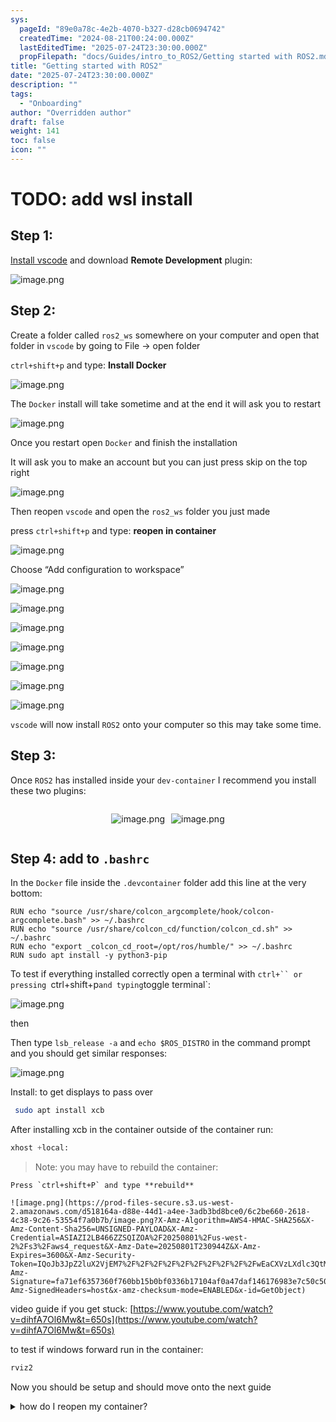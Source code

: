 ```yaml
---
sys:
  pageId: "89e0a78c-4e2b-4070-b327-d28cb0694742"
  createdTime: "2024-08-21T00:24:00.000Z"
  lastEditedTime: "2025-07-24T23:30:00.000Z"
  propFilepath: "docs/Guides/intro_to_ROS2/Getting started with ROS2.md"
title: "Getting started with ROS2"
date: "2025-07-24T23:30:00.000Z"
description: ""
tags:
  - "Onboarding"
author: "Overridden author"
draft: false
weight: 141
toc: false
icon: ""
---
```


# TODO: add wsl install

## Step 1:

[Install vscode](https://code.visualstudio.com/download) and download **Remote Development** plugin:

![image.png](https://prod-files-secure.s3.us-west-2.amazonaws.com/d518164a-d88e-44d1-a4ee-3adb3bd8bce0/efb52993-1881-4a40-b95e-6f020334f022/image.png?X-Amz-Algorithm=AWS4-HMAC-SHA256&X-Amz-Content-Sha256=UNSIGNED-PAYLOAD&X-Amz-Credential=ASIAZI2LB466Q7WHJYL2%2F20250801%2Fus-west-2%2Fs3%2Faws4_request&X-Amz-Date=20250801T230936Z&X-Amz-Expires=3600&X-Amz-Security-Token=IQoJb3JpZ2luX2VjEM7%2F%2F%2F%2F%2F%2F%2F%2F%2F%2FwEaCXVzLXdlc3QtMiJHMEUCIQCK659yJkcdsXaw5hW97hl1M%2BVYEcyUYvtMvcB81nAEYQIgHIOvz%2Fi2vvsvMnpV5Ha2x5SC91FArcu4uOrOA%2Bp6BDAqiAQI9%2F%2F%2F%2F%2F%2F%2F%2F%2F%2F%2FARAAGgw2Mzc0MjMxODM4MDUiDN1QXIQLcpzmeB%2FuiyrcA3U2t%2B1cgm%2FexbJ%2BBTsbR7OvBxvcKXrh4gx4xB0JAMY5TWxkoL8DyBh5TCULRNqCeSp3IxzqdgtqKt92yGmzvrdQm1v%2FpN9%2Bz%2FYex07Txv1qZWyjDsW3wfm%2FdAjysJ1X7dMEPbP2KExfpn9XiG3YuHgm9tE2eBweCfKhwAWdcOejB5NoitYX59ARcTuoE6loHvk6Br7OstVBzY3p79U4HfJd4f9jVjEuCsfUgxsL6nYkUoXEMj7PobqPUHVPj7tFxI%2FsP%2BXQVM%2BwY5z1rhusx1YSpSm%2FBZKRSC9i31oqSK2Epq9Ae%2Bafj5B%2BYbhah5kHL5Zo%2FUZ2%2B3Tcn3FIh0jL2Eix9Fh0j3bTCwD09BmXkk9FMfT2Dx0kLzGo4YP3W0LOpNeGGpg8RDKh0vpv5Erl66e8DB%2FNc2c%2Bbuw7hY9K%2F9IoiP3cUFX4Gtw3q6chgTlMcTrnEXyC9OvSsw6tqMvYoW78YD9SAz4nv%2FND4zlELIfE9QgF2eNClanm5dj4kCdVneXDcTog%2BUFAw6D%2FHsB48qCpKeM%2BCJVicQZK%2BqvospiovqH2J3bDkL%2F%2BQYjp4TZpf4bHuuG79GERjkcEBSFGZKFbLkkW96as32Kr3JOncQxe3WWxJ650vLc6E7Y%2BMOrttMQGOqUBgi2s0y5zbFcglRpGDcKY020pcDcHF4lyPxv1LMjkQ%2BXV%2BIQqJ7M5VCY99EaNxSuPNgBs%2BMlVMonipG%2BGYPZo%2FUntMfqP%2BjSgBq30Is9M6mYtxw4%2B3YSEhxen1C1atG9zw%2BONxf%2FZR17YL9fpVPeB1KmDF6vsJzfsGoD%2F%2FD67S4tgtqTWxFUQ5cweuYCHQurUfnSzHv4HRZNB4KFe%2Ba%2BSdLc7cdaT&X-Amz-Signature=6addd69b8765cddb2a1f2797e0e3c5c2d25fee30fdfb4c16360c304ec7c83a02&X-Amz-SignedHeaders=host&x-amz-checksum-mode=ENABLED&x-id=GetObject)

## Step 2:

Create a folder called `ros2_ws` somewhere on your computer and open that folder in `vscode` by going to File → open folder 

`ctrl+shift+p` and type: **Install Docker**

![image.png](https://prod-files-secure.s3.us-west-2.amazonaws.com/d518164a-d88e-44d1-a4ee-3adb3bd8bce0/2269dc0e-1cd5-47ff-bceb-c04ad9b2eab0/image.png?X-Amz-Algorithm=AWS4-HMAC-SHA256&X-Amz-Content-Sha256=UNSIGNED-PAYLOAD&X-Amz-Credential=ASIAZI2LB466Q7WHJYL2%2F20250801%2Fus-west-2%2Fs3%2Faws4_request&X-Amz-Date=20250801T230936Z&X-Amz-Expires=3600&X-Amz-Security-Token=IQoJb3JpZ2luX2VjEM7%2F%2F%2F%2F%2F%2F%2F%2F%2F%2FwEaCXVzLXdlc3QtMiJHMEUCIQCK659yJkcdsXaw5hW97hl1M%2BVYEcyUYvtMvcB81nAEYQIgHIOvz%2Fi2vvsvMnpV5Ha2x5SC91FArcu4uOrOA%2Bp6BDAqiAQI9%2F%2F%2F%2F%2F%2F%2F%2F%2F%2F%2FARAAGgw2Mzc0MjMxODM4MDUiDN1QXIQLcpzmeB%2FuiyrcA3U2t%2B1cgm%2FexbJ%2BBTsbR7OvBxvcKXrh4gx4xB0JAMY5TWxkoL8DyBh5TCULRNqCeSp3IxzqdgtqKt92yGmzvrdQm1v%2FpN9%2Bz%2FYex07Txv1qZWyjDsW3wfm%2FdAjysJ1X7dMEPbP2KExfpn9XiG3YuHgm9tE2eBweCfKhwAWdcOejB5NoitYX59ARcTuoE6loHvk6Br7OstVBzY3p79U4HfJd4f9jVjEuCsfUgxsL6nYkUoXEMj7PobqPUHVPj7tFxI%2FsP%2BXQVM%2BwY5z1rhusx1YSpSm%2FBZKRSC9i31oqSK2Epq9Ae%2Bafj5B%2BYbhah5kHL5Zo%2FUZ2%2B3Tcn3FIh0jL2Eix9Fh0j3bTCwD09BmXkk9FMfT2Dx0kLzGo4YP3W0LOpNeGGpg8RDKh0vpv5Erl66e8DB%2FNc2c%2Bbuw7hY9K%2F9IoiP3cUFX4Gtw3q6chgTlMcTrnEXyC9OvSsw6tqMvYoW78YD9SAz4nv%2FND4zlELIfE9QgF2eNClanm5dj4kCdVneXDcTog%2BUFAw6D%2FHsB48qCpKeM%2BCJVicQZK%2BqvospiovqH2J3bDkL%2F%2BQYjp4TZpf4bHuuG79GERjkcEBSFGZKFbLkkW96as32Kr3JOncQxe3WWxJ650vLc6E7Y%2BMOrttMQGOqUBgi2s0y5zbFcglRpGDcKY020pcDcHF4lyPxv1LMjkQ%2BXV%2BIQqJ7M5VCY99EaNxSuPNgBs%2BMlVMonipG%2BGYPZo%2FUntMfqP%2BjSgBq30Is9M6mYtxw4%2B3YSEhxen1C1atG9zw%2BONxf%2FZR17YL9fpVPeB1KmDF6vsJzfsGoD%2F%2FD67S4tgtqTWxFUQ5cweuYCHQurUfnSzHv4HRZNB4KFe%2Ba%2BSdLc7cdaT&X-Amz-Signature=84e1cbae9ba8954825596ba2bd0695ba894fde670172a672eaa12cf94110f36c&X-Amz-SignedHeaders=host&x-amz-checksum-mode=ENABLED&x-id=GetObject)

The `Docker` install will take sometime and at the end it will ask you to restart

![image.png](https://prod-files-secure.s3.us-west-2.amazonaws.com/d518164a-d88e-44d1-a4ee-3adb3bd8bce0/ed233f78-be33-4b1f-b89c-9c346c0e961e/image.png?X-Amz-Algorithm=AWS4-HMAC-SHA256&X-Amz-Content-Sha256=UNSIGNED-PAYLOAD&X-Amz-Credential=ASIAZI2LB466Q7WHJYL2%2F20250801%2Fus-west-2%2Fs3%2Faws4_request&X-Amz-Date=20250801T230936Z&X-Amz-Expires=3600&X-Amz-Security-Token=IQoJb3JpZ2luX2VjEM7%2F%2F%2F%2F%2F%2F%2F%2F%2F%2FwEaCXVzLXdlc3QtMiJHMEUCIQCK659yJkcdsXaw5hW97hl1M%2BVYEcyUYvtMvcB81nAEYQIgHIOvz%2Fi2vvsvMnpV5Ha2x5SC91FArcu4uOrOA%2Bp6BDAqiAQI9%2F%2F%2F%2F%2F%2F%2F%2F%2F%2F%2FARAAGgw2Mzc0MjMxODM4MDUiDN1QXIQLcpzmeB%2FuiyrcA3U2t%2B1cgm%2FexbJ%2BBTsbR7OvBxvcKXrh4gx4xB0JAMY5TWxkoL8DyBh5TCULRNqCeSp3IxzqdgtqKt92yGmzvrdQm1v%2FpN9%2Bz%2FYex07Txv1qZWyjDsW3wfm%2FdAjysJ1X7dMEPbP2KExfpn9XiG3YuHgm9tE2eBweCfKhwAWdcOejB5NoitYX59ARcTuoE6loHvk6Br7OstVBzY3p79U4HfJd4f9jVjEuCsfUgxsL6nYkUoXEMj7PobqPUHVPj7tFxI%2FsP%2BXQVM%2BwY5z1rhusx1YSpSm%2FBZKRSC9i31oqSK2Epq9Ae%2Bafj5B%2BYbhah5kHL5Zo%2FUZ2%2B3Tcn3FIh0jL2Eix9Fh0j3bTCwD09BmXkk9FMfT2Dx0kLzGo4YP3W0LOpNeGGpg8RDKh0vpv5Erl66e8DB%2FNc2c%2Bbuw7hY9K%2F9IoiP3cUFX4Gtw3q6chgTlMcTrnEXyC9OvSsw6tqMvYoW78YD9SAz4nv%2FND4zlELIfE9QgF2eNClanm5dj4kCdVneXDcTog%2BUFAw6D%2FHsB48qCpKeM%2BCJVicQZK%2BqvospiovqH2J3bDkL%2F%2BQYjp4TZpf4bHuuG79GERjkcEBSFGZKFbLkkW96as32Kr3JOncQxe3WWxJ650vLc6E7Y%2BMOrttMQGOqUBgi2s0y5zbFcglRpGDcKY020pcDcHF4lyPxv1LMjkQ%2BXV%2BIQqJ7M5VCY99EaNxSuPNgBs%2BMlVMonipG%2BGYPZo%2FUntMfqP%2BjSgBq30Is9M6mYtxw4%2B3YSEhxen1C1atG9zw%2BONxf%2FZR17YL9fpVPeB1KmDF6vsJzfsGoD%2F%2FD67S4tgtqTWxFUQ5cweuYCHQurUfnSzHv4HRZNB4KFe%2Ba%2BSdLc7cdaT&X-Amz-Signature=a1a14597addc7c0529d352a69c426475f5c2444d2bc02863a0124ef20c670d73&X-Amz-SignedHeaders=host&x-amz-checksum-mode=ENABLED&x-id=GetObject)

Once you restart open `Docker` and finish the installation

It will ask you to make an account but you can just press skip on the top right

![image.png](https://prod-files-secure.s3.us-west-2.amazonaws.com/d518164a-d88e-44d1-a4ee-3adb3bd8bce0/21010ad9-1659-4fd9-9f59-9932a09b2a3d/image.png?X-Amz-Algorithm=AWS4-HMAC-SHA256&X-Amz-Content-Sha256=UNSIGNED-PAYLOAD&X-Amz-Credential=ASIAZI2LB466Q7WHJYL2%2F20250801%2Fus-west-2%2Fs3%2Faws4_request&X-Amz-Date=20250801T230936Z&X-Amz-Expires=3600&X-Amz-Security-Token=IQoJb3JpZ2luX2VjEM7%2F%2F%2F%2F%2F%2F%2F%2F%2F%2FwEaCXVzLXdlc3QtMiJHMEUCIQCK659yJkcdsXaw5hW97hl1M%2BVYEcyUYvtMvcB81nAEYQIgHIOvz%2Fi2vvsvMnpV5Ha2x5SC91FArcu4uOrOA%2Bp6BDAqiAQI9%2F%2F%2F%2F%2F%2F%2F%2F%2F%2F%2FARAAGgw2Mzc0MjMxODM4MDUiDN1QXIQLcpzmeB%2FuiyrcA3U2t%2B1cgm%2FexbJ%2BBTsbR7OvBxvcKXrh4gx4xB0JAMY5TWxkoL8DyBh5TCULRNqCeSp3IxzqdgtqKt92yGmzvrdQm1v%2FpN9%2Bz%2FYex07Txv1qZWyjDsW3wfm%2FdAjysJ1X7dMEPbP2KExfpn9XiG3YuHgm9tE2eBweCfKhwAWdcOejB5NoitYX59ARcTuoE6loHvk6Br7OstVBzY3p79U4HfJd4f9jVjEuCsfUgxsL6nYkUoXEMj7PobqPUHVPj7tFxI%2FsP%2BXQVM%2BwY5z1rhusx1YSpSm%2FBZKRSC9i31oqSK2Epq9Ae%2Bafj5B%2BYbhah5kHL5Zo%2FUZ2%2B3Tcn3FIh0jL2Eix9Fh0j3bTCwD09BmXkk9FMfT2Dx0kLzGo4YP3W0LOpNeGGpg8RDKh0vpv5Erl66e8DB%2FNc2c%2Bbuw7hY9K%2F9IoiP3cUFX4Gtw3q6chgTlMcTrnEXyC9OvSsw6tqMvYoW78YD9SAz4nv%2FND4zlELIfE9QgF2eNClanm5dj4kCdVneXDcTog%2BUFAw6D%2FHsB48qCpKeM%2BCJVicQZK%2BqvospiovqH2J3bDkL%2F%2BQYjp4TZpf4bHuuG79GERjkcEBSFGZKFbLkkW96as32Kr3JOncQxe3WWxJ650vLc6E7Y%2BMOrttMQGOqUBgi2s0y5zbFcglRpGDcKY020pcDcHF4lyPxv1LMjkQ%2BXV%2BIQqJ7M5VCY99EaNxSuPNgBs%2BMlVMonipG%2BGYPZo%2FUntMfqP%2BjSgBq30Is9M6mYtxw4%2B3YSEhxen1C1atG9zw%2BONxf%2FZR17YL9fpVPeB1KmDF6vsJzfsGoD%2F%2FD67S4tgtqTWxFUQ5cweuYCHQurUfnSzHv4HRZNB4KFe%2Ba%2BSdLc7cdaT&X-Amz-Signature=accb52a1d6cb0d3fcb4f050ede51f61ee5b2f28425fbbc5e5f17837d1bd3eefb&X-Amz-SignedHeaders=host&x-amz-checksum-mode=ENABLED&x-id=GetObject)

Then reopen `vscode` and open the `ros2_ws` folder you just made

press `ctrl+shift+p` and type: **reopen in container**

![image.png](https://prod-files-secure.s3.us-west-2.amazonaws.com/d518164a-d88e-44d1-a4ee-3adb3bd8bce0/4e93b8c2-41ad-488c-8095-c74205196118/image.png?X-Amz-Algorithm=AWS4-HMAC-SHA256&X-Amz-Content-Sha256=UNSIGNED-PAYLOAD&X-Amz-Credential=ASIAZI2LB466Q7WHJYL2%2F20250801%2Fus-west-2%2Fs3%2Faws4_request&X-Amz-Date=20250801T230936Z&X-Amz-Expires=3600&X-Amz-Security-Token=IQoJb3JpZ2luX2VjEM7%2F%2F%2F%2F%2F%2F%2F%2F%2F%2FwEaCXVzLXdlc3QtMiJHMEUCIQCK659yJkcdsXaw5hW97hl1M%2BVYEcyUYvtMvcB81nAEYQIgHIOvz%2Fi2vvsvMnpV5Ha2x5SC91FArcu4uOrOA%2Bp6BDAqiAQI9%2F%2F%2F%2F%2F%2F%2F%2F%2F%2F%2FARAAGgw2Mzc0MjMxODM4MDUiDN1QXIQLcpzmeB%2FuiyrcA3U2t%2B1cgm%2FexbJ%2BBTsbR7OvBxvcKXrh4gx4xB0JAMY5TWxkoL8DyBh5TCULRNqCeSp3IxzqdgtqKt92yGmzvrdQm1v%2FpN9%2Bz%2FYex07Txv1qZWyjDsW3wfm%2FdAjysJ1X7dMEPbP2KExfpn9XiG3YuHgm9tE2eBweCfKhwAWdcOejB5NoitYX59ARcTuoE6loHvk6Br7OstVBzY3p79U4HfJd4f9jVjEuCsfUgxsL6nYkUoXEMj7PobqPUHVPj7tFxI%2FsP%2BXQVM%2BwY5z1rhusx1YSpSm%2FBZKRSC9i31oqSK2Epq9Ae%2Bafj5B%2BYbhah5kHL5Zo%2FUZ2%2B3Tcn3FIh0jL2Eix9Fh0j3bTCwD09BmXkk9FMfT2Dx0kLzGo4YP3W0LOpNeGGpg8RDKh0vpv5Erl66e8DB%2FNc2c%2Bbuw7hY9K%2F9IoiP3cUFX4Gtw3q6chgTlMcTrnEXyC9OvSsw6tqMvYoW78YD9SAz4nv%2FND4zlELIfE9QgF2eNClanm5dj4kCdVneXDcTog%2BUFAw6D%2FHsB48qCpKeM%2BCJVicQZK%2BqvospiovqH2J3bDkL%2F%2BQYjp4TZpf4bHuuG79GERjkcEBSFGZKFbLkkW96as32Kr3JOncQxe3WWxJ650vLc6E7Y%2BMOrttMQGOqUBgi2s0y5zbFcglRpGDcKY020pcDcHF4lyPxv1LMjkQ%2BXV%2BIQqJ7M5VCY99EaNxSuPNgBs%2BMlVMonipG%2BGYPZo%2FUntMfqP%2BjSgBq30Is9M6mYtxw4%2B3YSEhxen1C1atG9zw%2BONxf%2FZR17YL9fpVPeB1KmDF6vsJzfsGoD%2F%2FD67S4tgtqTWxFUQ5cweuYCHQurUfnSzHv4HRZNB4KFe%2Ba%2BSdLc7cdaT&X-Amz-Signature=19a78205c5241648933843235f34c4b0642d6013f77acef535567b3382b7e9f4&X-Amz-SignedHeaders=host&x-amz-checksum-mode=ENABLED&x-id=GetObject)

Choose “Add configuration to workspace”

![image.png](https://prod-files-secure.s3.us-west-2.amazonaws.com/d518164a-d88e-44d1-a4ee-3adb3bd8bce0/9560b282-5060-4989-ba37-97e7b2c22476/image.png?X-Amz-Algorithm=AWS4-HMAC-SHA256&X-Amz-Content-Sha256=UNSIGNED-PAYLOAD&X-Amz-Credential=ASIAZI2LB466Q7WHJYL2%2F20250801%2Fus-west-2%2Fs3%2Faws4_request&X-Amz-Date=20250801T230936Z&X-Amz-Expires=3600&X-Amz-Security-Token=IQoJb3JpZ2luX2VjEM7%2F%2F%2F%2F%2F%2F%2F%2F%2F%2FwEaCXVzLXdlc3QtMiJHMEUCIQCK659yJkcdsXaw5hW97hl1M%2BVYEcyUYvtMvcB81nAEYQIgHIOvz%2Fi2vvsvMnpV5Ha2x5SC91FArcu4uOrOA%2Bp6BDAqiAQI9%2F%2F%2F%2F%2F%2F%2F%2F%2F%2F%2FARAAGgw2Mzc0MjMxODM4MDUiDN1QXIQLcpzmeB%2FuiyrcA3U2t%2B1cgm%2FexbJ%2BBTsbR7OvBxvcKXrh4gx4xB0JAMY5TWxkoL8DyBh5TCULRNqCeSp3IxzqdgtqKt92yGmzvrdQm1v%2FpN9%2Bz%2FYex07Txv1qZWyjDsW3wfm%2FdAjysJ1X7dMEPbP2KExfpn9XiG3YuHgm9tE2eBweCfKhwAWdcOejB5NoitYX59ARcTuoE6loHvk6Br7OstVBzY3p79U4HfJd4f9jVjEuCsfUgxsL6nYkUoXEMj7PobqPUHVPj7tFxI%2FsP%2BXQVM%2BwY5z1rhusx1YSpSm%2FBZKRSC9i31oqSK2Epq9Ae%2Bafj5B%2BYbhah5kHL5Zo%2FUZ2%2B3Tcn3FIh0jL2Eix9Fh0j3bTCwD09BmXkk9FMfT2Dx0kLzGo4YP3W0LOpNeGGpg8RDKh0vpv5Erl66e8DB%2FNc2c%2Bbuw7hY9K%2F9IoiP3cUFX4Gtw3q6chgTlMcTrnEXyC9OvSsw6tqMvYoW78YD9SAz4nv%2FND4zlELIfE9QgF2eNClanm5dj4kCdVneXDcTog%2BUFAw6D%2FHsB48qCpKeM%2BCJVicQZK%2BqvospiovqH2J3bDkL%2F%2BQYjp4TZpf4bHuuG79GERjkcEBSFGZKFbLkkW96as32Kr3JOncQxe3WWxJ650vLc6E7Y%2BMOrttMQGOqUBgi2s0y5zbFcglRpGDcKY020pcDcHF4lyPxv1LMjkQ%2BXV%2BIQqJ7M5VCY99EaNxSuPNgBs%2BMlVMonipG%2BGYPZo%2FUntMfqP%2BjSgBq30Is9M6mYtxw4%2B3YSEhxen1C1atG9zw%2BONxf%2FZR17YL9fpVPeB1KmDF6vsJzfsGoD%2F%2FD67S4tgtqTWxFUQ5cweuYCHQurUfnSzHv4HRZNB4KFe%2Ba%2BSdLc7cdaT&X-Amz-Signature=6d8e8a5d2106a779cb0ec1dc017c7111d28341f8bd301509c35914a4f141243d&X-Amz-SignedHeaders=host&x-amz-checksum-mode=ENABLED&x-id=GetObject)

![image.png](https://prod-files-secure.s3.us-west-2.amazonaws.com/d518164a-d88e-44d1-a4ee-3adb3bd8bce0/2ee63f81-886b-48e8-a553-dc6e5eac99e4/image.png?X-Amz-Algorithm=AWS4-HMAC-SHA256&X-Amz-Content-Sha256=UNSIGNED-PAYLOAD&X-Amz-Credential=ASIAZI2LB466Q7WHJYL2%2F20250801%2Fus-west-2%2Fs3%2Faws4_request&X-Amz-Date=20250801T230936Z&X-Amz-Expires=3600&X-Amz-Security-Token=IQoJb3JpZ2luX2VjEM7%2F%2F%2F%2F%2F%2F%2F%2F%2F%2FwEaCXVzLXdlc3QtMiJHMEUCIQCK659yJkcdsXaw5hW97hl1M%2BVYEcyUYvtMvcB81nAEYQIgHIOvz%2Fi2vvsvMnpV5Ha2x5SC91FArcu4uOrOA%2Bp6BDAqiAQI9%2F%2F%2F%2F%2F%2F%2F%2F%2F%2F%2FARAAGgw2Mzc0MjMxODM4MDUiDN1QXIQLcpzmeB%2FuiyrcA3U2t%2B1cgm%2FexbJ%2BBTsbR7OvBxvcKXrh4gx4xB0JAMY5TWxkoL8DyBh5TCULRNqCeSp3IxzqdgtqKt92yGmzvrdQm1v%2FpN9%2Bz%2FYex07Txv1qZWyjDsW3wfm%2FdAjysJ1X7dMEPbP2KExfpn9XiG3YuHgm9tE2eBweCfKhwAWdcOejB5NoitYX59ARcTuoE6loHvk6Br7OstVBzY3p79U4HfJd4f9jVjEuCsfUgxsL6nYkUoXEMj7PobqPUHVPj7tFxI%2FsP%2BXQVM%2BwY5z1rhusx1YSpSm%2FBZKRSC9i31oqSK2Epq9Ae%2Bafj5B%2BYbhah5kHL5Zo%2FUZ2%2B3Tcn3FIh0jL2Eix9Fh0j3bTCwD09BmXkk9FMfT2Dx0kLzGo4YP3W0LOpNeGGpg8RDKh0vpv5Erl66e8DB%2FNc2c%2Bbuw7hY9K%2F9IoiP3cUFX4Gtw3q6chgTlMcTrnEXyC9OvSsw6tqMvYoW78YD9SAz4nv%2FND4zlELIfE9QgF2eNClanm5dj4kCdVneXDcTog%2BUFAw6D%2FHsB48qCpKeM%2BCJVicQZK%2BqvospiovqH2J3bDkL%2F%2BQYjp4TZpf4bHuuG79GERjkcEBSFGZKFbLkkW96as32Kr3JOncQxe3WWxJ650vLc6E7Y%2BMOrttMQGOqUBgi2s0y5zbFcglRpGDcKY020pcDcHF4lyPxv1LMjkQ%2BXV%2BIQqJ7M5VCY99EaNxSuPNgBs%2BMlVMonipG%2BGYPZo%2FUntMfqP%2BjSgBq30Is9M6mYtxw4%2B3YSEhxen1C1atG9zw%2BONxf%2FZR17YL9fpVPeB1KmDF6vsJzfsGoD%2F%2FD67S4tgtqTWxFUQ5cweuYCHQurUfnSzHv4HRZNB4KFe%2Ba%2BSdLc7cdaT&X-Amz-Signature=61d38b78262e9d0b588a8c004061aae3827e7fdfb27f04eea02e633365c940a8&X-Amz-SignedHeaders=host&x-amz-checksum-mode=ENABLED&x-id=GetObject)

![image.png](https://prod-files-secure.s3.us-west-2.amazonaws.com/d518164a-d88e-44d1-a4ee-3adb3bd8bce0/e0fd626c-c8b6-4b2c-95d1-fa4c26514504/image.png?X-Amz-Algorithm=AWS4-HMAC-SHA256&X-Amz-Content-Sha256=UNSIGNED-PAYLOAD&X-Amz-Credential=ASIAZI2LB466Q7WHJYL2%2F20250801%2Fus-west-2%2Fs3%2Faws4_request&X-Amz-Date=20250801T230936Z&X-Amz-Expires=3600&X-Amz-Security-Token=IQoJb3JpZ2luX2VjEM7%2F%2F%2F%2F%2F%2F%2F%2F%2F%2FwEaCXVzLXdlc3QtMiJHMEUCIQCK659yJkcdsXaw5hW97hl1M%2BVYEcyUYvtMvcB81nAEYQIgHIOvz%2Fi2vvsvMnpV5Ha2x5SC91FArcu4uOrOA%2Bp6BDAqiAQI9%2F%2F%2F%2F%2F%2F%2F%2F%2F%2F%2FARAAGgw2Mzc0MjMxODM4MDUiDN1QXIQLcpzmeB%2FuiyrcA3U2t%2B1cgm%2FexbJ%2BBTsbR7OvBxvcKXrh4gx4xB0JAMY5TWxkoL8DyBh5TCULRNqCeSp3IxzqdgtqKt92yGmzvrdQm1v%2FpN9%2Bz%2FYex07Txv1qZWyjDsW3wfm%2FdAjysJ1X7dMEPbP2KExfpn9XiG3YuHgm9tE2eBweCfKhwAWdcOejB5NoitYX59ARcTuoE6loHvk6Br7OstVBzY3p79U4HfJd4f9jVjEuCsfUgxsL6nYkUoXEMj7PobqPUHVPj7tFxI%2FsP%2BXQVM%2BwY5z1rhusx1YSpSm%2FBZKRSC9i31oqSK2Epq9Ae%2Bafj5B%2BYbhah5kHL5Zo%2FUZ2%2B3Tcn3FIh0jL2Eix9Fh0j3bTCwD09BmXkk9FMfT2Dx0kLzGo4YP3W0LOpNeGGpg8RDKh0vpv5Erl66e8DB%2FNc2c%2Bbuw7hY9K%2F9IoiP3cUFX4Gtw3q6chgTlMcTrnEXyC9OvSsw6tqMvYoW78YD9SAz4nv%2FND4zlELIfE9QgF2eNClanm5dj4kCdVneXDcTog%2BUFAw6D%2FHsB48qCpKeM%2BCJVicQZK%2BqvospiovqH2J3bDkL%2F%2BQYjp4TZpf4bHuuG79GERjkcEBSFGZKFbLkkW96as32Kr3JOncQxe3WWxJ650vLc6E7Y%2BMOrttMQGOqUBgi2s0y5zbFcglRpGDcKY020pcDcHF4lyPxv1LMjkQ%2BXV%2BIQqJ7M5VCY99EaNxSuPNgBs%2BMlVMonipG%2BGYPZo%2FUntMfqP%2BjSgBq30Is9M6mYtxw4%2B3YSEhxen1C1atG9zw%2BONxf%2FZR17YL9fpVPeB1KmDF6vsJzfsGoD%2F%2FD67S4tgtqTWxFUQ5cweuYCHQurUfnSzHv4HRZNB4KFe%2Ba%2BSdLc7cdaT&X-Amz-Signature=bc18330d734e306009ff9c455a204c1d94b4e67fa4aab2fe13aa182b8cca1eef&X-Amz-SignedHeaders=host&x-amz-checksum-mode=ENABLED&x-id=GetObject)

![image.png](https://prod-files-secure.s3.us-west-2.amazonaws.com/d518164a-d88e-44d1-a4ee-3adb3bd8bce0/a2e13f50-d2ab-4719-a4c2-7ced634bfc9d/image.png?X-Amz-Algorithm=AWS4-HMAC-SHA256&X-Amz-Content-Sha256=UNSIGNED-PAYLOAD&X-Amz-Credential=ASIAZI2LB466Q7WHJYL2%2F20250801%2Fus-west-2%2Fs3%2Faws4_request&X-Amz-Date=20250801T230936Z&X-Amz-Expires=3600&X-Amz-Security-Token=IQoJb3JpZ2luX2VjEM7%2F%2F%2F%2F%2F%2F%2F%2F%2F%2FwEaCXVzLXdlc3QtMiJHMEUCIQCK659yJkcdsXaw5hW97hl1M%2BVYEcyUYvtMvcB81nAEYQIgHIOvz%2Fi2vvsvMnpV5Ha2x5SC91FArcu4uOrOA%2Bp6BDAqiAQI9%2F%2F%2F%2F%2F%2F%2F%2F%2F%2F%2FARAAGgw2Mzc0MjMxODM4MDUiDN1QXIQLcpzmeB%2FuiyrcA3U2t%2B1cgm%2FexbJ%2BBTsbR7OvBxvcKXrh4gx4xB0JAMY5TWxkoL8DyBh5TCULRNqCeSp3IxzqdgtqKt92yGmzvrdQm1v%2FpN9%2Bz%2FYex07Txv1qZWyjDsW3wfm%2FdAjysJ1X7dMEPbP2KExfpn9XiG3YuHgm9tE2eBweCfKhwAWdcOejB5NoitYX59ARcTuoE6loHvk6Br7OstVBzY3p79U4HfJd4f9jVjEuCsfUgxsL6nYkUoXEMj7PobqPUHVPj7tFxI%2FsP%2BXQVM%2BwY5z1rhusx1YSpSm%2FBZKRSC9i31oqSK2Epq9Ae%2Bafj5B%2BYbhah5kHL5Zo%2FUZ2%2B3Tcn3FIh0jL2Eix9Fh0j3bTCwD09BmXkk9FMfT2Dx0kLzGo4YP3W0LOpNeGGpg8RDKh0vpv5Erl66e8DB%2FNc2c%2Bbuw7hY9K%2F9IoiP3cUFX4Gtw3q6chgTlMcTrnEXyC9OvSsw6tqMvYoW78YD9SAz4nv%2FND4zlELIfE9QgF2eNClanm5dj4kCdVneXDcTog%2BUFAw6D%2FHsB48qCpKeM%2BCJVicQZK%2BqvospiovqH2J3bDkL%2F%2BQYjp4TZpf4bHuuG79GERjkcEBSFGZKFbLkkW96as32Kr3JOncQxe3WWxJ650vLc6E7Y%2BMOrttMQGOqUBgi2s0y5zbFcglRpGDcKY020pcDcHF4lyPxv1LMjkQ%2BXV%2BIQqJ7M5VCY99EaNxSuPNgBs%2BMlVMonipG%2BGYPZo%2FUntMfqP%2BjSgBq30Is9M6mYtxw4%2B3YSEhxen1C1atG9zw%2BONxf%2FZR17YL9fpVPeB1KmDF6vsJzfsGoD%2F%2FD67S4tgtqTWxFUQ5cweuYCHQurUfnSzHv4HRZNB4KFe%2Ba%2BSdLc7cdaT&X-Amz-Signature=c3190c5ab0ce0110670ae75a04f4b109b4eea99d25c8c903a3ab0d3144760eb3&X-Amz-SignedHeaders=host&x-amz-checksum-mode=ENABLED&x-id=GetObject)

![image.png](https://prod-files-secure.s3.us-west-2.amazonaws.com/d518164a-d88e-44d1-a4ee-3adb3bd8bce0/6cc478ad-aaba-4bf7-9fcc-403277ab896c/image.png?X-Amz-Algorithm=AWS4-HMAC-SHA256&X-Amz-Content-Sha256=UNSIGNED-PAYLOAD&X-Amz-Credential=ASIAZI2LB466Q7WHJYL2%2F20250801%2Fus-west-2%2Fs3%2Faws4_request&X-Amz-Date=20250801T230936Z&X-Amz-Expires=3600&X-Amz-Security-Token=IQoJb3JpZ2luX2VjEM7%2F%2F%2F%2F%2F%2F%2F%2F%2F%2FwEaCXVzLXdlc3QtMiJHMEUCIQCK659yJkcdsXaw5hW97hl1M%2BVYEcyUYvtMvcB81nAEYQIgHIOvz%2Fi2vvsvMnpV5Ha2x5SC91FArcu4uOrOA%2Bp6BDAqiAQI9%2F%2F%2F%2F%2F%2F%2F%2F%2F%2F%2FARAAGgw2Mzc0MjMxODM4MDUiDN1QXIQLcpzmeB%2FuiyrcA3U2t%2B1cgm%2FexbJ%2BBTsbR7OvBxvcKXrh4gx4xB0JAMY5TWxkoL8DyBh5TCULRNqCeSp3IxzqdgtqKt92yGmzvrdQm1v%2FpN9%2Bz%2FYex07Txv1qZWyjDsW3wfm%2FdAjysJ1X7dMEPbP2KExfpn9XiG3YuHgm9tE2eBweCfKhwAWdcOejB5NoitYX59ARcTuoE6loHvk6Br7OstVBzY3p79U4HfJd4f9jVjEuCsfUgxsL6nYkUoXEMj7PobqPUHVPj7tFxI%2FsP%2BXQVM%2BwY5z1rhusx1YSpSm%2FBZKRSC9i31oqSK2Epq9Ae%2Bafj5B%2BYbhah5kHL5Zo%2FUZ2%2B3Tcn3FIh0jL2Eix9Fh0j3bTCwD09BmXkk9FMfT2Dx0kLzGo4YP3W0LOpNeGGpg8RDKh0vpv5Erl66e8DB%2FNc2c%2Bbuw7hY9K%2F9IoiP3cUFX4Gtw3q6chgTlMcTrnEXyC9OvSsw6tqMvYoW78YD9SAz4nv%2FND4zlELIfE9QgF2eNClanm5dj4kCdVneXDcTog%2BUFAw6D%2FHsB48qCpKeM%2BCJVicQZK%2BqvospiovqH2J3bDkL%2F%2BQYjp4TZpf4bHuuG79GERjkcEBSFGZKFbLkkW96as32Kr3JOncQxe3WWxJ650vLc6E7Y%2BMOrttMQGOqUBgi2s0y5zbFcglRpGDcKY020pcDcHF4lyPxv1LMjkQ%2BXV%2BIQqJ7M5VCY99EaNxSuPNgBs%2BMlVMonipG%2BGYPZo%2FUntMfqP%2BjSgBq30Is9M6mYtxw4%2B3YSEhxen1C1atG9zw%2BONxf%2FZR17YL9fpVPeB1KmDF6vsJzfsGoD%2F%2FD67S4tgtqTWxFUQ5cweuYCHQurUfnSzHv4HRZNB4KFe%2Ba%2BSdLc7cdaT&X-Amz-Signature=98a58cb0034b42e5fb3b2064d88d5f40f7cb1f8634f4be1e6209d8fa91afcd75&X-Amz-SignedHeaders=host&x-amz-checksum-mode=ENABLED&x-id=GetObject)

![image.png](https://prod-files-secure.s3.us-west-2.amazonaws.com/d518164a-d88e-44d1-a4ee-3adb3bd8bce0/53255b28-f75e-430f-b9e3-c0ac8577e42b/image.png?X-Amz-Algorithm=AWS4-HMAC-SHA256&X-Amz-Content-Sha256=UNSIGNED-PAYLOAD&X-Amz-Credential=ASIAZI2LB466Q7WHJYL2%2F20250801%2Fus-west-2%2Fs3%2Faws4_request&X-Amz-Date=20250801T230936Z&X-Amz-Expires=3600&X-Amz-Security-Token=IQoJb3JpZ2luX2VjEM7%2F%2F%2F%2F%2F%2F%2F%2F%2F%2FwEaCXVzLXdlc3QtMiJHMEUCIQCK659yJkcdsXaw5hW97hl1M%2BVYEcyUYvtMvcB81nAEYQIgHIOvz%2Fi2vvsvMnpV5Ha2x5SC91FArcu4uOrOA%2Bp6BDAqiAQI9%2F%2F%2F%2F%2F%2F%2F%2F%2F%2F%2FARAAGgw2Mzc0MjMxODM4MDUiDN1QXIQLcpzmeB%2FuiyrcA3U2t%2B1cgm%2FexbJ%2BBTsbR7OvBxvcKXrh4gx4xB0JAMY5TWxkoL8DyBh5TCULRNqCeSp3IxzqdgtqKt92yGmzvrdQm1v%2FpN9%2Bz%2FYex07Txv1qZWyjDsW3wfm%2FdAjysJ1X7dMEPbP2KExfpn9XiG3YuHgm9tE2eBweCfKhwAWdcOejB5NoitYX59ARcTuoE6loHvk6Br7OstVBzY3p79U4HfJd4f9jVjEuCsfUgxsL6nYkUoXEMj7PobqPUHVPj7tFxI%2FsP%2BXQVM%2BwY5z1rhusx1YSpSm%2FBZKRSC9i31oqSK2Epq9Ae%2Bafj5B%2BYbhah5kHL5Zo%2FUZ2%2B3Tcn3FIh0jL2Eix9Fh0j3bTCwD09BmXkk9FMfT2Dx0kLzGo4YP3W0LOpNeGGpg8RDKh0vpv5Erl66e8DB%2FNc2c%2Bbuw7hY9K%2F9IoiP3cUFX4Gtw3q6chgTlMcTrnEXyC9OvSsw6tqMvYoW78YD9SAz4nv%2FND4zlELIfE9QgF2eNClanm5dj4kCdVneXDcTog%2BUFAw6D%2FHsB48qCpKeM%2BCJVicQZK%2BqvospiovqH2J3bDkL%2F%2BQYjp4TZpf4bHuuG79GERjkcEBSFGZKFbLkkW96as32Kr3JOncQxe3WWxJ650vLc6E7Y%2BMOrttMQGOqUBgi2s0y5zbFcglRpGDcKY020pcDcHF4lyPxv1LMjkQ%2BXV%2BIQqJ7M5VCY99EaNxSuPNgBs%2BMlVMonipG%2BGYPZo%2FUntMfqP%2BjSgBq30Is9M6mYtxw4%2B3YSEhxen1C1atG9zw%2BONxf%2FZR17YL9fpVPeB1KmDF6vsJzfsGoD%2F%2FD67S4tgtqTWxFUQ5cweuYCHQurUfnSzHv4HRZNB4KFe%2Ba%2BSdLc7cdaT&X-Amz-Signature=79ef549898d36d6b95a70383ab33fed5042cab36cefc5c918a168cfc96a70630&X-Amz-SignedHeaders=host&x-amz-checksum-mode=ENABLED&x-id=GetObject)

![image.png](https://prod-files-secure.s3.us-west-2.amazonaws.com/d518164a-d88e-44d1-a4ee-3adb3bd8bce0/7c562767-5af9-4ffb-97d1-327bcdf4ee00/image.png?X-Amz-Algorithm=AWS4-HMAC-SHA256&X-Amz-Content-Sha256=UNSIGNED-PAYLOAD&X-Amz-Credential=ASIAZI2LB466Q7WHJYL2%2F20250801%2Fus-west-2%2Fs3%2Faws4_request&X-Amz-Date=20250801T230936Z&X-Amz-Expires=3600&X-Amz-Security-Token=IQoJb3JpZ2luX2VjEM7%2F%2F%2F%2F%2F%2F%2F%2F%2F%2FwEaCXVzLXdlc3QtMiJHMEUCIQCK659yJkcdsXaw5hW97hl1M%2BVYEcyUYvtMvcB81nAEYQIgHIOvz%2Fi2vvsvMnpV5Ha2x5SC91FArcu4uOrOA%2Bp6BDAqiAQI9%2F%2F%2F%2F%2F%2F%2F%2F%2F%2F%2FARAAGgw2Mzc0MjMxODM4MDUiDN1QXIQLcpzmeB%2FuiyrcA3U2t%2B1cgm%2FexbJ%2BBTsbR7OvBxvcKXrh4gx4xB0JAMY5TWxkoL8DyBh5TCULRNqCeSp3IxzqdgtqKt92yGmzvrdQm1v%2FpN9%2Bz%2FYex07Txv1qZWyjDsW3wfm%2FdAjysJ1X7dMEPbP2KExfpn9XiG3YuHgm9tE2eBweCfKhwAWdcOejB5NoitYX59ARcTuoE6loHvk6Br7OstVBzY3p79U4HfJd4f9jVjEuCsfUgxsL6nYkUoXEMj7PobqPUHVPj7tFxI%2FsP%2BXQVM%2BwY5z1rhusx1YSpSm%2FBZKRSC9i31oqSK2Epq9Ae%2Bafj5B%2BYbhah5kHL5Zo%2FUZ2%2B3Tcn3FIh0jL2Eix9Fh0j3bTCwD09BmXkk9FMfT2Dx0kLzGo4YP3W0LOpNeGGpg8RDKh0vpv5Erl66e8DB%2FNc2c%2Bbuw7hY9K%2F9IoiP3cUFX4Gtw3q6chgTlMcTrnEXyC9OvSsw6tqMvYoW78YD9SAz4nv%2FND4zlELIfE9QgF2eNClanm5dj4kCdVneXDcTog%2BUFAw6D%2FHsB48qCpKeM%2BCJVicQZK%2BqvospiovqH2J3bDkL%2F%2BQYjp4TZpf4bHuuG79GERjkcEBSFGZKFbLkkW96as32Kr3JOncQxe3WWxJ650vLc6E7Y%2BMOrttMQGOqUBgi2s0y5zbFcglRpGDcKY020pcDcHF4lyPxv1LMjkQ%2BXV%2BIQqJ7M5VCY99EaNxSuPNgBs%2BMlVMonipG%2BGYPZo%2FUntMfqP%2BjSgBq30Is9M6mYtxw4%2B3YSEhxen1C1atG9zw%2BONxf%2FZR17YL9fpVPeB1KmDF6vsJzfsGoD%2F%2FD67S4tgtqTWxFUQ5cweuYCHQurUfnSzHv4HRZNB4KFe%2Ba%2BSdLc7cdaT&X-Amz-Signature=5af31801449690b9543c9e155208f6198f8175dd4e948bc309a2a19c764ca72c&X-Amz-SignedHeaders=host&x-amz-checksum-mode=ENABLED&x-id=GetObject)

`vscode` will now install `ROS2` onto your computer so this may take some time.

## Step 3:

Once `ROS2` has installed inside your `dev-container` I recommend you install these two plugins:

<div style="display: flex;flex-direction: row; column-gap:10px; max-width: 630px;justify-content: center;">
<div>

![image.png](https://prod-files-secure.s3.us-west-2.amazonaws.com/d518164a-d88e-44d1-a4ee-3adb3bd8bce0/3fc3d550-5a54-4ba1-ba6b-faa01cdb7369/image.png?X-Amz-Algorithm=AWS4-HMAC-SHA256&X-Amz-Content-Sha256=UNSIGNED-PAYLOAD&X-Amz-Credential=ASIAZI2LB466WPJRP5RO%2F20250801%2Fus-west-2%2Fs3%2Faws4_request&X-Amz-Date=20250801T230943Z&X-Amz-Expires=3600&X-Amz-Security-Token=IQoJb3JpZ2luX2VjEM7%2F%2F%2F%2F%2F%2F%2F%2F%2F%2FwEaCXVzLXdlc3QtMiJHMEUCIQCNfI1uwsdQ%2B17KKbWj1NVAwL4gR7yGsnF9RBxDmOf9MwIgKvqTJzKuj3GZ436nUpqAhPlYV%2FWcqswETIImCV3FG8EqiAQI9%2F%2F%2F%2F%2F%2F%2F%2F%2F%2F%2FARAAGgw2Mzc0MjMxODM4MDUiDDhfR%2BL1BwExto6HvSrcA6i3JxH%2B8mduyZEUaXSu%2BZbvrCJfQBzGa%2B%2B2hoyaji1PpwWBl3QJfN99jGcO7%2BwFUFSX6vZ4DzHeFX56XmDppgZQLs8nAstYREFnshUXIUA9xsVKcM6JotRk7wLzpLThmMXy7n9lHM7cmMI%2BjZFCRS52RQ02HgD9kyx6ywF2vN6bhqkPTZaMpXnTS5OvFPi0wVGInVrjfCiFoHCgzmcLM9szcmkiU09Z8TfSes7WXUvKM18kGn0oeQbk46kBRotp23rPn8Vbs8I9xb8beywnF3RX%2FUFwQyWR2NQvsMkBG04gygqJGjFiGtjhiJ5gEot81qeAdghtp5JNOsX%2BxOymoN0Fo4%2BRuc6gIhWUEHk2VKALnHiB4gz%2Fs4T%2FMpLgkKd6PMytAXRiXNqOGTs6xff5zmgh2Ffyzp%2F2giaqyxXtFytTcwZyNpq%2BLrJ6ETmr4zBGDy2dT8r1UuJUKeLuKKBkJxHe%2BazMUbt7NAmTKJowE7AK9BrFdGG6UMRPXRuMN0mfDxMxQ2YnDl1%2B4OB373hOjkuaWKxJ6x%2FzQhFKQokcEbkDnPXAv74J0k9ncBLqKqTU2cTNlBFG4eF4X85b%2Bc%2FQVla0dws3GykiQn2ySWYjje%2F7BqlWWaQkeYlul5lcMK7utMQGOqUBZKpIfxC8UTIqMd2gsNs3evcOG8CGV0ioFZkXTTQP%2F9%2FqZTbyM24rNApWTLOQZ10N9ZfD%2FGG%2Fu11E%2BQtyjGCMCYJLL4TVAO66BEkzBhgFUPeYZIlhQFc%2BdlY9blIpB%2BWGZmL0gDBi8frW3khqG%2FwtaM9U3KFVfzreb91IyU0PmRVF2UTl5vHO1ISvVx0kRRbpllaoZ0goBeNMYJZVIxszI6K9likM&X-Amz-Signature=69a0c67e56d018793e0bba51a2ff58dac5be8ccb026acb3d214ba4e3af262727&X-Amz-SignedHeaders=host&x-amz-checksum-mode=ENABLED&x-id=GetObject)

</div>
<div>

![image.png](https://prod-files-secure.s3.us-west-2.amazonaws.com/d518164a-d88e-44d1-a4ee-3adb3bd8bce0/d994cc66-13c2-4093-a5a3-f84cf4601a82/image.png?X-Amz-Algorithm=AWS4-HMAC-SHA256&X-Amz-Content-Sha256=UNSIGNED-PAYLOAD&X-Amz-Credential=ASIAZI2LB466RKC3LJVV%2F20250801%2Fus-west-2%2Fs3%2Faws4_request&X-Amz-Date=20250801T230943Z&X-Amz-Expires=3600&X-Amz-Security-Token=IQoJb3JpZ2luX2VjEM7%2F%2F%2F%2F%2F%2F%2F%2F%2F%2FwEaCXVzLXdlc3QtMiJIMEYCIQD1rqg%2F7tE%2FYlzhzIiAkMxbIZJWehltkcT1VJ%2FDHqAyrgIhAPZSNovvtdFmXl1FjaCPMs2uka3jf3uF5wgnAOT8LZIIKogECPf%2F%2F%2F%2F%2F%2F%2F%2F%2F%2FwEQABoMNjM3NDIzMTgzODA1Igy7vOkQZk8n2qR%2B%2BaQq3APe%2BoL1rDa4ETqY4K7p%2F9FP2hnvS000CcjPF89i81kTnNL%2Bt%2FCweLWMhSZ8MtoQLUHSm1ly9hTOTus0gQDy4ncduIKZzgjw%2F9NDebmZkkU0i4P32fioaTtNvqXnbgVQdaxyOvHfA0%2BZGxo0T1rIFzDVnl837J%2BQMInNW3xlYU%2FAqJTEC5gLWkihGaOKeC6V7i9SnUB293Muf9FbEhCChnpGfGoxzDNFiwMwYyp%2B%2BlXNxuFDkeE9XVFAYsJiEfykCnR4Ievub0EUZ2khVJIJ7OveS8c3MARvJmtTGotMv3IJERxchCEi8fOHOHESjpxuSi8V3FjCu%2F16KksV1nX8ltIJbauOjh%2Bp56NLYlzjZzwkY7NIjivMWLK4qEZS1f1JApb8FKkhQVA8Rvt0QdPdQaynZK4UgBpyfnNO1yq%2BXUv2D0cyTgp0E5NfGixlF5jCbGJ7S01qh0SbGJ%2Fo5Fax7XuD49AuGMe4YabwwgtatHQM8AZJdhUN0ZFP%2BnhTQqO%2BGGU%2FF3N49lFPgO4fS%2F9jEMtcze1avoP%2B%2BWQyIta%2FXiUadGFfLgFNX3hi4D7rVlaozaMAGaRwMs1HEBuO0CdcKgwhkRqwC20gyeZhLP1lqAQ%2BcUF9M4eFKzhqzga4kTDA7bTEBjqkAS9gzFLExp0V2pizvnJiXhxYz3bRxfZit2uG4Cgg7bn0LpX%2B4GKQA5V1Z6gZCGGuR1IVPmCWD6JG51fpDE%2B32rYeDKREybOn8KN2EZWQ7ACzmnC2u0d3DDRM0J477BPcqTGo4BfPDy0GfSRjDozsSL1olIg3LxeedjWVjralduiJecc2mY%2BiiG%2FWLHpFjKB%2F0xVUCseULe5UXOzQWVLWs%2FFFsZNH&X-Amz-Signature=b347adeaa7c2aeae593f19107ab194dc300fbfedd25560476898299ce920db67&X-Amz-SignedHeaders=host&x-amz-checksum-mode=ENABLED&x-id=GetObject)

</div>
</div>

## Step 4: add to `.bashrc`

In the `Docker` file inside the `.devcontainer` folder add this line at the very bottom: 

```docker
RUN echo "source /usr/share/colcon_argcomplete/hook/colcon-argcomplete.bash" >> ~/.bashrc
RUN echo "source /usr/share/colcon_cd/function/colcon_cd.sh" >> ~/.bashrc
RUN echo "export _colcon_cd_root=/opt/ros/humble/" >> ~/.bashrc
RUN sudo apt install -y python3-pip 
```

To test if everything installed correctly open a terminal with `ctrl+`` or pressing `ctrl+shift+p` and typing `toggle terminal`:

![image.png](https://prod-files-secure.s3.us-west-2.amazonaws.com/d518164a-d88e-44d1-a4ee-3adb3bd8bce0/6a4943d8-b04e-4c02-9a58-775f3384d1a5/image.png?X-Amz-Algorithm=AWS4-HMAC-SHA256&X-Amz-Content-Sha256=UNSIGNED-PAYLOAD&X-Amz-Credential=ASIAZI2LB466Q7WHJYL2%2F20250801%2Fus-west-2%2Fs3%2Faws4_request&X-Amz-Date=20250801T230937Z&X-Amz-Expires=3600&X-Amz-Security-Token=IQoJb3JpZ2luX2VjEM7%2F%2F%2F%2F%2F%2F%2F%2F%2F%2FwEaCXVzLXdlc3QtMiJHMEUCIQCK659yJkcdsXaw5hW97hl1M%2BVYEcyUYvtMvcB81nAEYQIgHIOvz%2Fi2vvsvMnpV5Ha2x5SC91FArcu4uOrOA%2Bp6BDAqiAQI9%2F%2F%2F%2F%2F%2F%2F%2F%2F%2F%2FARAAGgw2Mzc0MjMxODM4MDUiDN1QXIQLcpzmeB%2FuiyrcA3U2t%2B1cgm%2FexbJ%2BBTsbR7OvBxvcKXrh4gx4xB0JAMY5TWxkoL8DyBh5TCULRNqCeSp3IxzqdgtqKt92yGmzvrdQm1v%2FpN9%2Bz%2FYex07Txv1qZWyjDsW3wfm%2FdAjysJ1X7dMEPbP2KExfpn9XiG3YuHgm9tE2eBweCfKhwAWdcOejB5NoitYX59ARcTuoE6loHvk6Br7OstVBzY3p79U4HfJd4f9jVjEuCsfUgxsL6nYkUoXEMj7PobqPUHVPj7tFxI%2FsP%2BXQVM%2BwY5z1rhusx1YSpSm%2FBZKRSC9i31oqSK2Epq9Ae%2Bafj5B%2BYbhah5kHL5Zo%2FUZ2%2B3Tcn3FIh0jL2Eix9Fh0j3bTCwD09BmXkk9FMfT2Dx0kLzGo4YP3W0LOpNeGGpg8RDKh0vpv5Erl66e8DB%2FNc2c%2Bbuw7hY9K%2F9IoiP3cUFX4Gtw3q6chgTlMcTrnEXyC9OvSsw6tqMvYoW78YD9SAz4nv%2FND4zlELIfE9QgF2eNClanm5dj4kCdVneXDcTog%2BUFAw6D%2FHsB48qCpKeM%2BCJVicQZK%2BqvospiovqH2J3bDkL%2F%2BQYjp4TZpf4bHuuG79GERjkcEBSFGZKFbLkkW96as32Kr3JOncQxe3WWxJ650vLc6E7Y%2BMOrttMQGOqUBgi2s0y5zbFcglRpGDcKY020pcDcHF4lyPxv1LMjkQ%2BXV%2BIQqJ7M5VCY99EaNxSuPNgBs%2BMlVMonipG%2BGYPZo%2FUntMfqP%2BjSgBq30Is9M6mYtxw4%2B3YSEhxen1C1atG9zw%2BONxf%2FZR17YL9fpVPeB1KmDF6vsJzfsGoD%2F%2FD67S4tgtqTWxFUQ5cweuYCHQurUfnSzHv4HRZNB4KFe%2Ba%2BSdLc7cdaT&X-Amz-Signature=c24254dee199afcb3f7d82bfdc02c4bfec05b8fc80daa230ae7b3a1f5f549535&X-Amz-SignedHeaders=host&x-amz-checksum-mode=ENABLED&x-id=GetObject)

then 

Then type `lsb_release -a` and `echo $ROS_DISTRO` in the command prompt and you should get similar responses:

![image.png](https://prod-files-secure.s3.us-west-2.amazonaws.com/d518164a-d88e-44d1-a4ee-3adb3bd8bce0/3e635dec-a805-4e85-8b9e-d000e5b71a4e/image.png?X-Amz-Algorithm=AWS4-HMAC-SHA256&X-Amz-Content-Sha256=UNSIGNED-PAYLOAD&X-Amz-Credential=ASIAZI2LB466Q7WHJYL2%2F20250801%2Fus-west-2%2Fs3%2Faws4_request&X-Amz-Date=20250801T230937Z&X-Amz-Expires=3600&X-Amz-Security-Token=IQoJb3JpZ2luX2VjEM7%2F%2F%2F%2F%2F%2F%2F%2F%2F%2FwEaCXVzLXdlc3QtMiJHMEUCIQCK659yJkcdsXaw5hW97hl1M%2BVYEcyUYvtMvcB81nAEYQIgHIOvz%2Fi2vvsvMnpV5Ha2x5SC91FArcu4uOrOA%2Bp6BDAqiAQI9%2F%2F%2F%2F%2F%2F%2F%2F%2F%2F%2FARAAGgw2Mzc0MjMxODM4MDUiDN1QXIQLcpzmeB%2FuiyrcA3U2t%2B1cgm%2FexbJ%2BBTsbR7OvBxvcKXrh4gx4xB0JAMY5TWxkoL8DyBh5TCULRNqCeSp3IxzqdgtqKt92yGmzvrdQm1v%2FpN9%2Bz%2FYex07Txv1qZWyjDsW3wfm%2FdAjysJ1X7dMEPbP2KExfpn9XiG3YuHgm9tE2eBweCfKhwAWdcOejB5NoitYX59ARcTuoE6loHvk6Br7OstVBzY3p79U4HfJd4f9jVjEuCsfUgxsL6nYkUoXEMj7PobqPUHVPj7tFxI%2FsP%2BXQVM%2BwY5z1rhusx1YSpSm%2FBZKRSC9i31oqSK2Epq9Ae%2Bafj5B%2BYbhah5kHL5Zo%2FUZ2%2B3Tcn3FIh0jL2Eix9Fh0j3bTCwD09BmXkk9FMfT2Dx0kLzGo4YP3W0LOpNeGGpg8RDKh0vpv5Erl66e8DB%2FNc2c%2Bbuw7hY9K%2F9IoiP3cUFX4Gtw3q6chgTlMcTrnEXyC9OvSsw6tqMvYoW78YD9SAz4nv%2FND4zlELIfE9QgF2eNClanm5dj4kCdVneXDcTog%2BUFAw6D%2FHsB48qCpKeM%2BCJVicQZK%2BqvospiovqH2J3bDkL%2F%2BQYjp4TZpf4bHuuG79GERjkcEBSFGZKFbLkkW96as32Kr3JOncQxe3WWxJ650vLc6E7Y%2BMOrttMQGOqUBgi2s0y5zbFcglRpGDcKY020pcDcHF4lyPxv1LMjkQ%2BXV%2BIQqJ7M5VCY99EaNxSuPNgBs%2BMlVMonipG%2BGYPZo%2FUntMfqP%2BjSgBq30Is9M6mYtxw4%2B3YSEhxen1C1atG9zw%2BONxf%2FZR17YL9fpVPeB1KmDF6vsJzfsGoD%2F%2FD67S4tgtqTWxFUQ5cweuYCHQurUfnSzHv4HRZNB4KFe%2Ba%2BSdLc7cdaT&X-Amz-Signature=0341e470a69cb9f46e94c9cac608d52da34a99c4becd937104cb5b7391da842b&X-Amz-SignedHeaders=host&x-amz-checksum-mode=ENABLED&x-id=GetObject)

Install:  to get displays to pass over

```bash
 sudo apt install xcb
```

After installing xcb in the container outside of the container run:

```python
xhost +local:
```

> Note: you may have to rebuild the container:

	Press `ctrl+shift+P` and type **rebuild**

	![image.png](https://prod-files-secure.s3.us-west-2.amazonaws.com/d518164a-d88e-44d1-a4ee-3adb3bd8bce0/6c2be660-2618-4c38-9c26-53554f7a0b7b/image.png?X-Amz-Algorithm=AWS4-HMAC-SHA256&X-Amz-Content-Sha256=UNSIGNED-PAYLOAD&X-Amz-Credential=ASIAZI2LB466ZZSQIZOA%2F20250801%2Fus-west-2%2Fs3%2Faws4_request&X-Amz-Date=20250801T230944Z&X-Amz-Expires=3600&X-Amz-Security-Token=IQoJb3JpZ2luX2VjEM7%2F%2F%2F%2F%2F%2F%2F%2F%2F%2FwEaCXVzLXdlc3QtMiJHMEUCIQC%2FjEJeS4OP8uQmKCeNuq8QHs9revd%2BuUMnzaqOWQQOJAIgPRcqu8Mttjyw1DdnADGS2CBm1AyFeX5W22d7D7NtFngqiAQI9%2F%2F%2F%2F%2F%2F%2F%2F%2F%2F%2FARAAGgw2Mzc0MjMxODM4MDUiDLMbYU%2BwQKwelO0y7yrcA17y73NlS32FkpUJulmOh5NNloZANjXPWkaRzK%2FnrAfiRqBpoG0NjQw%2FIGwSOACzUh2i51uq%2F1hdc7m4Tnq1IC8pWRtKE6lM539xT17%2B8QzVtQFmtEOC00Exg45vhV2hH9PA94%2FiHnnULxeity4RG5wBf1WWPap2WdZnQKK9G1K4GITRVRNdJxVJ3qiECH4WrKUw7PkwK9rvq98E41Tr3dxLV0V7u3ujYFNqpG3B2ie0dFlJOWaGsDgsFeR6dwsnmvSdpLtYjJ0BIsxZL3%2BO487oYyypyzeNpaEe57sDbec8zjq6V3q5dcp4VQteyhJcCNd5SrprKq%2BGc21GL%2FPfBwCdxua8xtMqdDDDtU%2F4MD4OWQildPPPR8cq9tR9m40kPBCXnmdl8lqK0vJtU%2FCHg%2Fsx7V7G43TJkhJwkS4U5pjc0iCc4XiOkpTEJm2kjqzgnRw1aZMcomvnpSglqamZ5y2Ib%2BSbUgY0jWMr2Zr8%2F2twxsicmsG0hFSBHGCjgxNP%2BpRKySCRX81BaoRGpL%2F7eStRCVHB0Y6j6NY%2FcrOo%2B3xRq%2Fb4NQ194ISSbPG7iALAAw7vuQQqokX7XfPQxu%2FGXDF2bn%2B%2Bt3bFJZiAGxvQdQjsDliJCs0iJjYnKbGpMJHutMQGOqUBUU8mH7v730yXHhobXlLOoXE%2Fj9VDBX3XwwRubTLukMg5dufLivDiqYrZxT6fWZjhRwT%2B3keN2Ae559hdd62O0KmmaUAc1FVviJs5rR9RPVeyVkMUSrLE0CHQPjMq7tWFxEDUviRcuKgbxDBz%2FfjEJA4vewoCeH2ae5UXyrsivnNlRNpoeI5d14zRx0ktBNEGMs%2FZMH6Wrk2xg6R1qMKBTetgy5li&X-Amz-Signature=fa71ef6357360f760bb15b0bf0336b17104af0a47daf146176983e7c50c5061d&X-Amz-SignedHeaders=host&x-amz-checksum-mode=ENABLED&x-id=GetObject)

video guide if you get stuck: [https://www.youtube.com/watch?v=dihfA7Ol6Mw&t=650s](https://www.youtube.com/watch?v=dihfA7Ol6Mw&t=650s)

to test if windows forward run in the container:

```bash
rviz2
```

Now you should be setup and should move onto the next guide 

<details>
      <summary>how do I reopen my container?</summary>
      TODO:
  </details>
